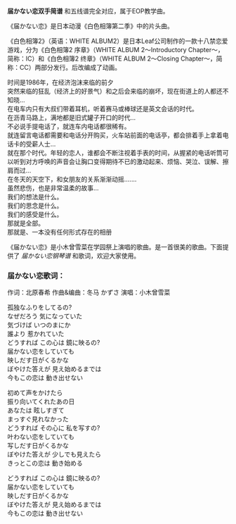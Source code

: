 

**届かない恋双手简谱** 和五线谱完全对应，属于EOP教学曲。  
  
《届かない恋》是日本动漫《白色相簿第二季》中的片头曲。  
  
《白色相簿2》（英语：WHITE ALBUM2）是日本Leaf公司制作的一款十八禁恋爱游戏，分为《白色相簿2 序章》（WHITE ALBUM
2～Introductory Chapter～，简称：IC）和《白色相簿2 终章》（WHITE ALBUM 2～Closing
Chapter～，简称：CC）两部分发行。后改编成了动画。  
  
时间是1986年，在经济泡沫来临的前夕  
突然来临的狂乱（经济上的好景气）和之后会来临的崩坏，现在街道上的人都还不  
知晓...  
在电车内只有大叔们带着耳机，听着赛马或棒球还是英文会话的时代。  
在沥青马路上，满地都是旧式罐子开口的时代...  
不必说手提电话了，就连车内电话都很稀有。  
就连留言电话都需要和电话分开购买，火车站前面的电话亭，都会排着手上拿着电  
话卡的受薪人士...  
就在那个时代。年轻的恋人，谁都会不断注视着手表的时间，从握紧的电话听筒可  
以听到对方呼唤的声音会让胸口变得期待不已的激动起来、烦恼、哭泣、误解、擦肩而过...  
在冬天的天空下，和女朋友的关系渐渐动摇.......  
虽然悲伤，也是非常温柔的故事...  
我们的想法是什么。  
我们的思念是什么。  
我们的感受是什么。  
那就是全部。  
那就是、一本没有任何形式存在的相册  
  
《届かない恋》是小木曾雪菜在学园祭上演唱的歌曲。是一首很美的歌曲。下面提供了 _届かない恋钢琴谱_ 和歌词，欢迎大家使用。

### 届かない恋歌词：

作词：北原春希 作曲&编曲：冬马 かずさ 演唱：小木曾雪菜

  
孤独なふりをしてるの?  
なぜだろう 気になっていた  
気づけば いつのまにか  
誰より 惹かれていた  
どうすれば この心は 鏡に映るの?  
届かない恋をしていても  
映しだす日がくるかな  
ぼやけた答えが 見え始めるまでは  
今もこの恋は 動き出せない

初めて声をかけたら  
振り向いてくれたあの日  
あなたは 眩しすぎて  
まっすぐ見れなかった  
どうすれば その心に 私を写すの?  
叶わない恋をしていても  
写しだす日がくるかな  
ぼやけた答えが 少しでも見えたら  
きっとこの恋は 動き始める

どうすれば この心は 鏡に映るの?  
届かない恋をしていても  
映しだす日がくるかな  
ぼやけた答えが 見え始めるまでは  
今もこの恋は 動き出せない

